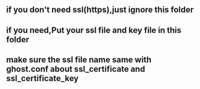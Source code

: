 ## if you don't need ssl(https),just ignore this folder
## if you need,Put your ssl file and key file in this folder
## make sure the ssl file name same with ghost.conf about ssl_certificate and ssl_certificate_key

